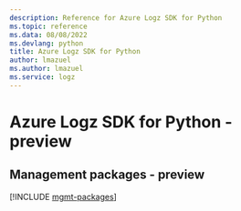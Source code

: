 ```yaml
---
description: Reference for Azure Logz SDK for Python
ms.topic: reference
ms.data: 08/08/2022
ms.devlang: python
title: Azure Logz SDK for Python
author: lmazuel
ms.author: lmazuel
ms.service: logz
---
```

# Azure Logz SDK for Python - preview

## Management packages - preview
[!INCLUDE [mgmt-packages](logz-mgmt-index.md)]